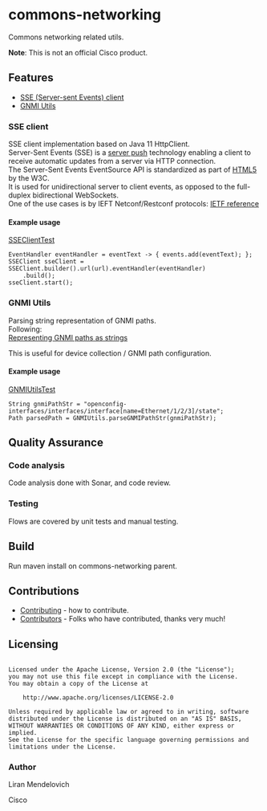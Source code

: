 # commons-networking

Commons networking related utils.

**Note**: This is not an official Cisco product.

## Features
* [SSE (Server-sent Events) client](#sse-client)  
* [GNMI Utils](#gnmi-utils)  

### SSE client
SSE client implementation based on Java 11 HttpClient.  
Server-Sent Events (SSE) is a [server push](https://en.wikipedia.org/wiki/Push_technology) technology 
enabling a client to receive automatic updates from a server via HTTP connection.  
The Server-Sent Events EventSource API is standardized as part of 
[HTML5](https://www.w3.org/TR/eventsource) by the W3C.  
It is used for unidirectional server to client events, as opposed to the full-duplex bidirectional WebSockets.  
One of the use cases is by IEFT Netconf/Restconf protocols:
[IETF reference](https://tools.ietf.org/id/draft-ietf-netconf-restconf-notif-08.html#rfc.section.3.4)

#### Example usage

[SSEClientTest](./commons-networking/src/test/java/com/cisco/commons/networking/SSEClientTest.java) 

```
EventHandler eventHandler = eventText -> { events.add(eventText); };
SSEClient sseClient = SSEClient.builder().url(url).eventHandler(eventHandler)
	.build();
sseClient.start();
```

### GNMI Utils
Parsing string representation of GNMI paths.  
Following:  
[Representing GNMI paths as strings](https://github.com/openconfig/reference/blob/master/rpc/gnmi/gnmi-path-strings.md#representing-gnmi-paths-as-strings)

This is useful for device collection / GNMI path configuration.

#### Example usage

[GNMIUtilsTest](./gnmi-utils/src/test/java/com/cisco/gnmi/utils/GNMIUtilsTest.java) 

```
String gnmiPathStr = "openconfig-interfaces/interfaces/interface[name=Ethernet/1/2/3]/state";
Path parsedPath = GNMIUtils.parseGNMIPathStr(gnmiPathStr);
```

## Quality Assurance

### Code analysis
Code analysis done with Sonar, and code review.

### Testing
Flows are covered by unit tests and manual testing.

## Build
Run maven install on commons-networking parent.

## Contributions
 * [Contributing](CONTRIBUTING.md) - how to contribute.
 * [Contributors](docs/CONTRIBUTORS.md) - Folks who have contributed, thanks very much!

## Licensing

```

Licensed under the Apache License, Version 2.0 (the "License");
you may not use this file except in compliance with the License.
You may obtain a copy of the License at

    http://www.apache.org/licenses/LICENSE-2.0

Unless required by applicable law or agreed to in writing, software
distributed under the License is distributed on an "AS IS" BASIS,
WITHOUT WARRANTIES OR CONDITIONS OF ANY KIND, either express or implied.
See the License for the specific language governing permissions and
limitations under the License.
```

### Author
Liran Mendelovich  

Cisco
